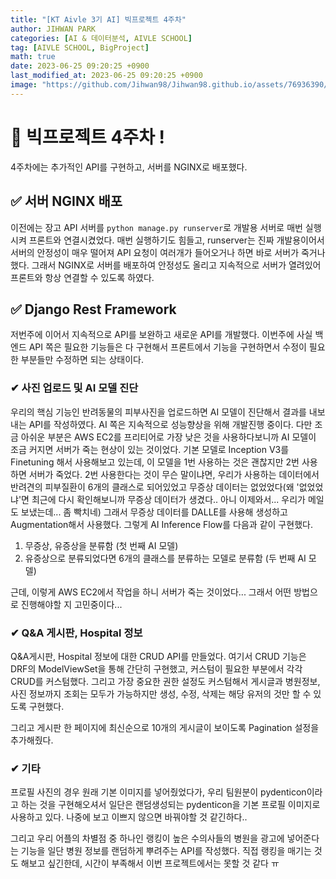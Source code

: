 ```yaml
---
title: "[KT Aivle 3기 AI] 빅프로젝트 4주차"
author: JIHWAN PARK
categories: [AI & 데이터분석, AIVLE SCHOOL]
tag: [AIVLE SCHOOL, BigProject]
math: true
date: 2023-06-25 09:20:25 +0900
last_modified_at: 2023-06-25 09:20:25 +0900
image: "https://github.com/Jihwan98/Jihwan98.github.io/assets/76936390/6be11e55-36a3-4a86-8e30-d8928f732a0c"
---
```


# 🌟 빅프로젝트 4주차 !

4주차에는 추가적인 API를 구현하고, 서버를 NGINX로 배포했다.

## ✅ 서버 NGINX 배포

이전에는 장고 API 서버를 `python manage.py runserver`로 개발용 서버로 매번 실행시켜 프론트와 연결시켰었다. 매번 실행하기도 힘들고, runserver는 진짜 개발용이어서 서버의 안정성이 매우 떨어져 API 요청이 여러개가 들어오거나 하면 바로 서버가 죽거나 했다. 그래서 NGINX로 서버를 배포하여 안정성도 올리고 지속적으로 서버가 열려있어 프론트와 항상 연결할 수 있도록 하였다.

## ✅ Django Rest Framework

저번주에 이어서 지속적으로 API를 보완하고 새로운 API를 개발했다. 이번주에 사실 백엔드 API 쪽은 필요한 기능들은 다 구현해서 프론트에서 기능을 구현하면서 수정이 필요한 부분들만 수정하면 되는 상태이다.

### ✔ 사진 업로드 및 AI 모델 진단

우리의 핵심 기능인 반려동물의 피부사진을 업로드하면 AI 모델이 진단해서 결과를 내보내는 API를 작성하였다. AI 쪽은 지속적으로 성능향상을 위해 개발진행 중이다. 다만 조금 아쉬운 부분은 AWS EC2를 프리티어로 가장 낮은 것을 사용하다보니까 AI 모델이 조금 커지면 서버가 죽는 현상이 있는 것이었다. 기본 모델로 Inception V3를 Finetuning 해서 사용해보고 있는데, 이 모델을 1번 사용하는 것은 괜찮지만 2번 사용하면 서버가 죽었다. 2번 사용한다는 것이 무슨 말이냐면, 우리가 사용하는 데이터에서 반려견의 피부질환이 6개의 클래스로 되어있었고 무증상 데이터는 없었었다(왜 '없었었냐'면 최근에 다시 확인해보니까 무증상 데이터가 생겼다.. 아니 이제와서... 우리가 메일도 보냈는데... 좀 빡치네) 그래서 무증상 데이터를 DALLE를 사용해 생성하고 Augmentation해서 사용했다. 그렇게 AI Inference Flow를 다음과 같이 구현했다.

1. 무증상, 유증상을 분류함 (첫 번째 AI 모델)
2. 유증상으로 분류되었다면 6개의 클래스를 분류하는 모델로 분류함 (두 번째 AI 모델)

근데, 이렇게 AWS EC2에서 작업을 하니 서버가 죽는 것이었다... 그래서 어떤 방법으로 진행해야할 지 고민중이다...

### ✔ Q&A 게시판, Hospital 정보

Q&A게시판, Hospital 정보에 대한 CRUD API를 만들었다. 여기서 CRUD 기능은 DRF의 ModelViewSet을 통해 간단히 구현했고, 커스텀이 필요한 부분에서 각각 CRUD를 커스텀했다. 그리고 가장 중요한 권한 설정도 커스텀해서 게시글과 병원정보, 사진 정보까지 조회는 모두가 가능하지만 생성, 수정, 삭제는 해당 유저의 것만 할 수 있도록 구현했다.

그리고 게시판 한 페이지에 최신순으로 10개의 게시글이 보이도록 Pagination 설정을 추가해줬다.

### ✔ 기타

프로필 사진의 경우 원래 기본 이미지를 넣어줬었다가, 우리 팀원분이 pydenticon이라고 하는 것을 구현해오셔서 일단은 랜덤생성되는 pydenticon을 기본 프로필 이미지로 사용하고 있다. 나중에 보고 이쁘지 않으면 바꿔야할 것 같긴하다..

그리고 우리 어플의 차별점 중 하나인 랭킹이 높은 수의사들의 병원을 광고에 넣어준다는 기능을 일단 병원 정보를 랜덤하게 뿌려주는 API를 작성했다. 직접 랭킹을 매기는 것도 해보고 싶긴한데, 시간이 부족해서 이번 프로젝트에서는 못할 것 같다 ㅠ
